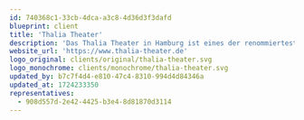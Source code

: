 ```yaml
---
id: 740368c1-33cb-4dca-a3c8-4d36d3f3dafd
blueprint: client
title: 'Thalia Theater'
description: 'Das Thalia Theater in Hamburg ist eines der renommiertesten Theater Deutschlands, bekannt für seine innovativen Inszenierungen und künstlerische Exzellenz. Gegründet 1843, bietet das Theater ein breites Repertoire, das von klassischen Stücken bis hin zu zeitgenössischen Werken reicht. Mit seiner Kombination aus traditionellen und modernen Aufführungen zieht das Thalia Theater ein vielfältiges Publikum an und ist ein zentraler Bestandteil der deutschen Kulturlandschaft.'
website_url: 'https://www.thalia-theater.de'
logo_original: clients/original/thalia-theater.svg
logo_monochrome: clients/monochrome/thalia-theater.svg
updated_by: b7c7f4d4-e810-47c4-8310-994d4d84346a
updated_at: 1724233350
representatives:
  - 908d557d-2e42-4425-b3e4-8d81870d3114
---
```

